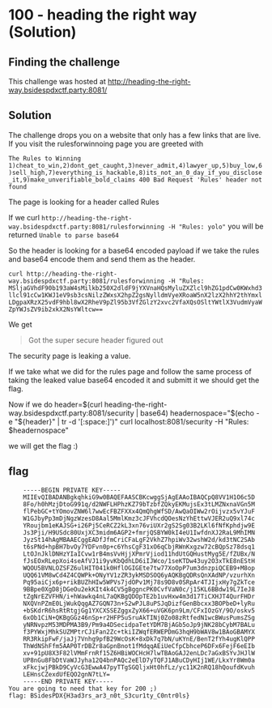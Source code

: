 # 100 - heading the right way (Solution)
## Finding the challenge

This challenge was hosted at http://heading-the-right-way.bsidespdxctf.party:8081/

## Solution

The challenge drops you on a website that only has a few links that are live. If you visit the rulesforwinnoing page you are greeted with

`The Rules to Winning`
`1)cheat_to_win,2)dont_get_caught,3)never_admit,4)lawyer_up,5)buy_low,6)sell_high,7)everything_is_hackable,8)its_not_an_0_day_if_you_disclose_it,9)make_unverifiable_bold_claims 400 Bad Request 'Rules' header not found `

The page is looking for a header called Rules

If we curl `http://heading-the-right-way.bsidespdxctf.party:8081/rulesforwinning -H "Rules: yolo"` you will be returned  `Unable to parse base64`

So the header is looking for a base64 encoded payload if we take the rules and base64 encode them and send them as the header.

`curl http://heading-the-right-way.bsidespdxctf.party:8081/rulesforwinning -H "Rules: MSljaGVhdF90b193aW4sMilkb250X2dldF9jYXVnaHQsMyluZXZlcl9hZG1pdCw0KWxhd3llcl91cCw1KWJ1eV9sb3csNilzZWxsX2hpZ2gsNylldmVyeXRoaW5nX2lzX2hhY2thYmxlLDgpaXRzX25vdF9hbl8wX2RheV9pZl95b3VfZGlzY2xvc2VfaXQsOSltYWtlX3VudmVyaWZpYWJsZV9ib2xkX2NsYWltcw==`

We get
>Got the super secure header figured out

The security page is leaking a value.

If we take what we did for the rules page and follow the same process of taking the leaked value base64 encoded it and submitt it we should get the flag. 

Now if we do
header=$(curl heading-the-right-way.bsidespdxctf.party:8081/security | base64)
headernospace="$(echo -e "${header}" | tr -d '[:space:]')"
curl localhost:8081/security -H "Rules: $headernospace" 

we will get the flag :)





## flag
```
	-----BEGIN PRIVATE KEY-----
	MIIEvQIBADANBgkqhkiG9w0BAQEFAASCBKcwggSjAgEAAoIBAQCpQ8VV1H1O6c5D
	8Fo/h0hMzjDtoG991q/d2NWFLHPhzKZ79bTzbfZQkyEKMujsEx3tLMZNxnaVGn5M
	flPebGC+tYOmovZNW6l7wwEcFBZFXXx4QmQhgWfSD/AwQaOIWw2rOijvzx5vYJuF
	W1GJbyPp3mDjNgzWzesD8Aal5MmlKmz3cJFVhcdQOesNzYhEttwVJER2uQ9xl74c
	YRoujbm1eKAJSG+i26Pj5CeRCZ2kL3xn76viUXr2gS2Sg03B2LKl6fNfKphdjw9E
	Js3Pji/H9USdc80UxjXC3midm6AGP2+fmrjQSBYW0kI4eU1IwfdnXJ2RaL9MhIMN
	JyzSt14hAgMBAAECggEADfJfmCriCFaLgF2VkhZ7hpiWv32wshW2d/kd3tNC2SAb
	t6sPNd+hpBH7bvOy7YDFvn0p+c6YhsCgF31xO6qCbjRWnKxgzw72cBQpSz78dsq1
	LtOJnJklDNHzYIaICvw1rB4msVvHjjXPmrVjiod11hdUtGQHustMyg5E/fZUBx/N
	fJsEOxRLepXoi4seAfVJ1i9yvKbQdhLD6iIJWco/1seKTDw43uy2O3xTkE8nEStH
	WQOU5BVNLOZSFZ6ulHIT041k0HflOGIGEte7tw77XoOpP7um3dnzpiQCEB9+M8op
	UQQ61VM8wCd4Z4CQWPk+ONyYV1zZR3ykMSDSOQ6yAQKBgQDRsQnXAdNP/vzurhXn
	Pq95aiCjx6p+rikBUZhHIw5WPVs7jdOPv1Mj78s9D8v0SRpAr4TJIjxHy7gZkTce
	9BBpe0XgD8jDGeOu2ekKIt4k4CV5gBggncPK0CvfVaN0c/j15KL6BBdw19L7IeJ8
	tZgNrEZVFHN/i+hWawkq4nL7aQKBgQDOpTE2b1uvHxw4m3d17TiCXHJT4QurFHDr
	NXQVnPZmE0LjWukQqgAZ7GQN73n+S2wPJL8uPSJqDizfGenBbcxx3BOPbeD+lyRu
	+bSKdrR6hsRtRtgjGg1YXCXSSEZggxZyX66+uVGK6pn9Lm/CFxIOzGY/9O/oskv5
	6xOb1CiN+QKBgGGz46nSp+r2HFP5uSruAkTINj0Zo08zRtfedN1wcBWusPumsZSg
	yNRNvpzM53MDPMA3B9/Pm9a4DSecidpaTetYDM7BjAGb5oJp9jNK28bCybM7BALu
	f3PYWxjMhkSUZMPtrCJiFan2Zc+tkiIZWqfERWEPDmG3hqH9bWAV8w1BAoGBAMYX
	RR3RkipFwF/jaJj7Vnhg9pfB29WcOsK+8xDk7q7bN/uKYnE/BenT2fYh4ugKlQPP
	ThWdNShFfm5AAP0TrDBZr8aGpnBnot1fMdqqAEiUeCfpCbhceP6DFx6FejF6eEIb
	xv+91pU8X3F82lVMmFrnRf15Z6HBiWOCHcH7lwTBAoGAJ2enLDc7aGxBSYvJHJlW
	UP8nGu8FbDtVaWJJyha12Q4bnPAQc2eElD7yTQFJ1ABuCDyHIj1WE/LkxYr8Wm0a
	xFkcjwjPBkD9CyVcG3EwwA47pyTTgSGQljxHt0hfLz/yc11K2nRQ18hQoufdKvuh
	LEHnsCZexdUfEQO2gnN7tLY=
	-----END PRIVATE KEY-----
You are going to need that key for 200 ;)
flag: BSidesPDX{H3ad3rs_ar3_n0t_S3cur1ty_C0ntr0ls}
```